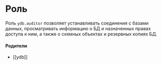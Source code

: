 # Роль

Роль `ydb.auditor` позволяет устанавливать соединения c базами данных, просматривать информацию о БД и назначенных правах доступа к ним, а также о схемных объектах и резервных копиях БД.


#### Родители

- [[ydb]]
